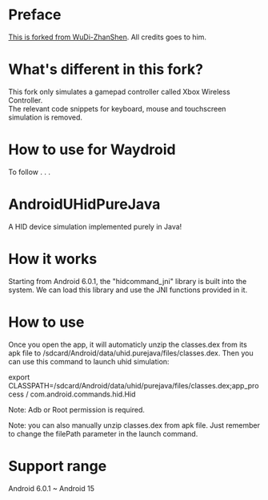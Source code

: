 # Preface
[This is forked from WuDi-ZhanShen](https://github.com/WuDi-ZhanShen/AndroidUHidPureJava). All credits goes to him.

# What's different in this fork?
This fork only simulates a gamepad controller called Xbox Wireless Controller. \
The relevant code snippets for keyboard, mouse and touchscreen simulation is removed.

# How to use for Waydroid
To follow . . .

# AndroidUHidPureJava

A HID device simulation implemented purely in Java! 

# How it works

Starting from Android 6.0.1, the "hidcommand_jni" library is built into the system. We can load this library and use the JNI functions provided in it.

# How to use

Once you open the app, it will automaticly unzip the classes.dex from its apk file to /sdcard/Android/data/uhid.purejava/files/classes.dex. Then you can use this command to launch uhid simulation:

export CLASSPATH=/sdcard/Android/data/uhid/purejava/files/classes.dex;app_process / com.android.commands.hid.Hid

Note: Adb or Root permission is required.

Note: you can also manually unzip classes.dex from apk file. Just remember to change the filePath parameter in the launch command.

# Support range

Android 6.0.1 ~ Android 15
